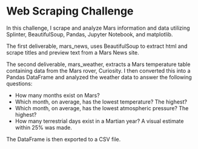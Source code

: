 # Web Scraping Challenge
In this challenge, I scrape and analyze Mars information and data utilizing Splinter, BeautifulSoup, Pandas, Jupyter Notebook, and matplotlib.

The first deliverable, mars_news, uses BeautifulSoup to extract html and scrape titles and preview text from a Mars News site.

The second deliverable, mars_weather, extracts a Mars temperature table containing data from the Mars rover, Curiosity. I then converted this into a Pandas DataFrame and analyzed the weather data to answer the following questions:
- How many months exist on Mars?
- Which month, on average, has the lowest temperature? The highest?
- Which month, on average, has the lowest atmospheric pressure? The highest?
- How many terrestrial days exist in a Martian year? A visual estimate within 25% was made.

The DataFrame is then exported to a CSV file. 
